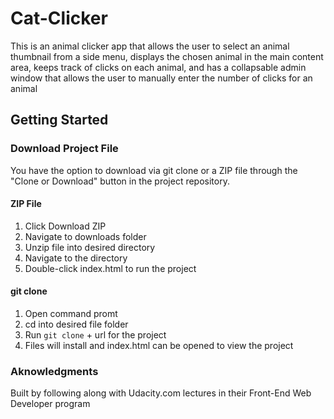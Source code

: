 # Cat-Clicker
This is an animal clicker app that allows the user to select an animal thumbnail from a side menu, displays the chosen animal in the main content area, keeps track of clicks on each animal, and has a collapsable admin window that allows the user to manually enter the number of clicks for an animal
## Getting Started
### Download Project File
You have the option to download via git clone or a ZIP file through the "Clone or Download" button in the project repository.
#### ZIP File
1) Click Download ZIP
2) Navigate to downloads folder
3) Unzip file into desired directory
4) Navigate to the directory
5) Double-click index.html to run the project
#### git clone
1) Open command promt
2) cd into desired file folder
3) Run `git clone` + url for the project
4) Files will install and index.html can be opened to view the project
### Aknowledgments
Built by following along with Udacity.com lectures in their Front-End Web Developer program
